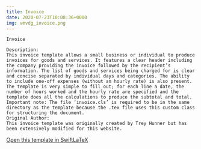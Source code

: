 ```yaml
---
title: Invoice
date: 2020-07-23T10:08:36+0000
img: vmvdg_invoice.png
---
```

```
Invoice

Description:
This invoice template allows a small business or individual to produce invoices for goods and services. It features a clear header including the company providing the invoice followed by the recipient’s information. The list of goods and services being charged for is clear and concise separated by individual days and categories. The ability to include one-off expenses (without an hourly rate) is also present. The template is very simple to fill out; for each line a date, the number of hours worked and the hourly rate are specified and the template does all the calculations to produce the subtotal and total.
Important note: The file ‘invoice.cls’ is required to be in the same directory as the template because the .tex file uses this custom class for structuring the document.
Original Author:
This invoice template was originally created by Trey Hunner but has been extensively modified for this website.
```
[Open this template in SwiftLaTeX](https://www.swiftlatex.com/project.html?import=https://swiftlatex.github.io/LaTeXBoilerPlate/zips/tgclg_invoice.zip&import_name=Invoice)
